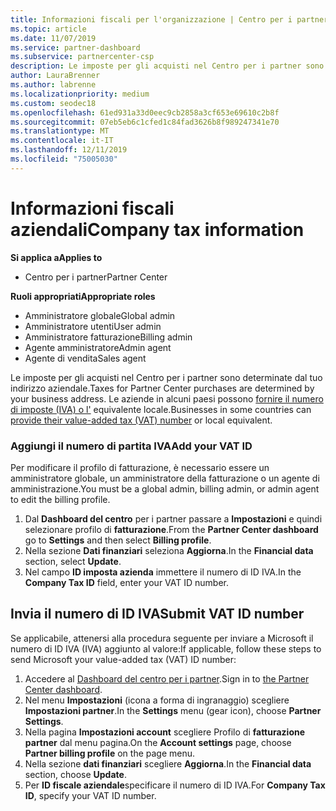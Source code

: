 ```yaml
---
title: Informazioni fiscali per l'organizzazione | Centro per i partner
ms.topic: article
ms.date: 11/07/2019
ms.service: partner-dashboard
ms.subservice: partnercenter-csp
description: Le imposte per gli acquisti nel Centro per i partner sono determinate dal tuo indirizzo aziendale. Le aziende in alcuni paesi possono fornire il numero di partita IVA o l'equivalente locale.
author: LauraBrenner
ms.author: labrenne
ms.localizationpriority: medium
ms.custom: seodec18
ms.openlocfilehash: 61ed931a33d0eec9cb2858a3cf653e69610c2b8f
ms.sourcegitcommit: 07eb5eb6c1cfed1c84fad3626b8f989247341e70
ms.translationtype: MT
ms.contentlocale: it-IT
ms.lasthandoff: 12/11/2019
ms.locfileid: "75005030"
---
```

# <a name="company-tax-information"></a><span data-ttu-id="3218a-104">Informazioni fiscali aziendali</span><span class="sxs-lookup"><span data-stu-id="3218a-104">Company tax information</span></span>

<span data-ttu-id="3218a-105">**Si applica a**</span><span class="sxs-lookup"><span data-stu-id="3218a-105">**Applies to**</span></span>

- <span data-ttu-id="3218a-106">Centro per i partner</span><span class="sxs-lookup"><span data-stu-id="3218a-106">Partner Center</span></span>

<span data-ttu-id="3218a-107">**Ruoli appropriati**</span><span class="sxs-lookup"><span data-stu-id="3218a-107">**Appropriate roles**</span></span>
-   <span data-ttu-id="3218a-108">Amministratore globale</span><span class="sxs-lookup"><span data-stu-id="3218a-108">Global admin</span></span>
-   <span data-ttu-id="3218a-109">Amministratore utenti</span><span class="sxs-lookup"><span data-stu-id="3218a-109">User admin</span></span>
-   <span data-ttu-id="3218a-110">Amministratore fatturazione</span><span class="sxs-lookup"><span data-stu-id="3218a-110">Billing admin</span></span>
-   <span data-ttu-id="3218a-111">Agente amministratore</span><span class="sxs-lookup"><span data-stu-id="3218a-111">Admin agent</span></span>
-   <span data-ttu-id="3218a-112">Agente di vendita</span><span class="sxs-lookup"><span data-stu-id="3218a-112">Sales agent</span></span>

<span data-ttu-id="3218a-113">Le imposte per gli acquisti nel Centro per i partner sono determinate dal tuo indirizzo aziendale.</span><span class="sxs-lookup"><span data-stu-id="3218a-113">Taxes for Partner Center purchases are determined by your business address.</span></span> <span data-ttu-id="3218a-114">Le aziende in alcuni paesi possono [fornire il numero di imposte (IVA) o l'](#submit-vat-id-number) equivalente locale.</span><span class="sxs-lookup"><span data-stu-id="3218a-114">Businesses in some countries can [provide their value-added tax (VAT) number](#submit-vat-id-number) or local equivalent.</span></span>

### <a name="add-your-vat-id"></a><span data-ttu-id="3218a-115">Aggiungi il numero di partita IVA</span><span class="sxs-lookup"><span data-stu-id="3218a-115">Add your VAT ID</span></span>

<span data-ttu-id="3218a-116">Per modificare il profilo di fatturazione, è necessario essere un amministratore globale, un amministratore della fatturazione o un agente di amministrazione.</span><span class="sxs-lookup"><span data-stu-id="3218a-116">You must be a global admin, billing admin, or admin agent to  edit the billing profile.</span></span>

1.  <span data-ttu-id="3218a-117">Dal **Dashboard del centro** per i partner passare a **Impostazioni** e quindi selezionare profilo di **fatturazione**.</span><span class="sxs-lookup"><span data-stu-id="3218a-117">From the **Partner Center dashboard** go to  **Settings** and then select **Billing profile**.</span></span>
2.  <span data-ttu-id="3218a-118">Nella sezione **Dati finanziari** seleziona **Aggiorna**.</span><span class="sxs-lookup"><span data-stu-id="3218a-118">In the **Financial data** section, select **Update**.</span></span>
3.  <span data-ttu-id="3218a-119">Nel campo **ID imposta azienda** immettere il numero di ID IVA.</span><span class="sxs-lookup"><span data-stu-id="3218a-119">In the **Company Tax ID** field, enter your VAT ID number.</span></span>

## <a name="submit-vat-id-number"></a><span data-ttu-id="3218a-120">Invia il numero di ID IVA</span><span class="sxs-lookup"><span data-stu-id="3218a-120">Submit VAT ID number</span></span>

<span data-ttu-id="3218a-121">Se applicabile, attenersi alla procedura seguente per inviare a Microsoft il numero di ID IVA (IVA) aggiunto al valore:</span><span class="sxs-lookup"><span data-stu-id="3218a-121">If applicable, follow these steps to send Microsoft your value-added tax (VAT) ID number:</span></span>

1. <span data-ttu-id="3218a-122">Accedere al [Dashboard del centro per i partner](https://partner.microsoft.com/dashboard/).</span><span class="sxs-lookup"><span data-stu-id="3218a-122">Sign in to [the Partner Center dashboard](https://partner.microsoft.com/dashboard/).</span></span>
2. <span data-ttu-id="3218a-123">Nel menu **Impostazioni** (icona a forma di ingranaggio) scegliere **Impostazioni partner**.</span><span class="sxs-lookup"><span data-stu-id="3218a-123">In the **Settings** menu (gear icon), choose **Partner Settings**.</span></span>
3. <span data-ttu-id="3218a-124">Nella pagina **Impostazioni account** scegliere Profilo di **fatturazione partner** dal menu pagina.</span><span class="sxs-lookup"><span data-stu-id="3218a-124">On the **Account settings** page, choose **Partner billing profile** on the page menu.</span></span>
4. <span data-ttu-id="3218a-125">Nella sezione **dati finanziari** scegliere **Aggiorna**.</span><span class="sxs-lookup"><span data-stu-id="3218a-125">In the **Financial data** section, choose **Update**.</span></span>
5. <span data-ttu-id="3218a-126">Per **ID fiscale aziendale**specificare il numero di ID IVA.</span><span class="sxs-lookup"><span data-stu-id="3218a-126">For **Company Tax ID**, specify your VAT ID number.</span></span>
